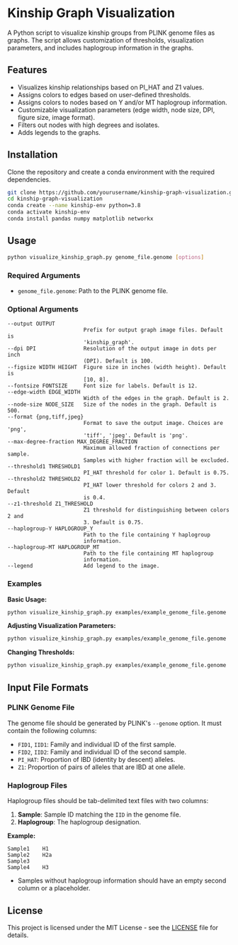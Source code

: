 # Kinship Graph Visualization

A Python script to visualize kinship groups from PLINK genome files as graphs. The script allows customization of thresholds, visualization parameters, and includes haplogroup information in the graphs.

## Features

- Visualizes kinship relationships based on PI_HAT and Z1 values.
- Assigns colors to edges based on user-defined thresholds.
- Assigns colors to nodes based on Y and/or MT haplogroup information.
- Customizable visualization parameters (edge width, node size, DPI, figure size, image format).
- Filters out nodes with high degrees and isolates.
- Adds legends to the graphs.

## Installation

Clone the repository and create a conda environment with the required dependencies.

```bash
git clone https://github.com/yourusername/kinship-graph-visualization.git
cd kinship-graph-visualization
conda create --name kinship-env python=3.8
conda activate kinship-env
conda install pandas numpy matplotlib networkx
```

## Usage

```bash
python visualize_kinship_graph.py genome_file.genome [options]
```

### Required Arguments

- `genome_file.genome`: Path to the PLINK genome file.

### Optional Arguments

```
--output OUTPUT
                        Prefix for output graph image files. Default is
                        'kinship_graph'.
--dpi DPI               Resolution of the output image in dots per inch
                        (DPI). Default is 100.
--figsize WIDTH HEIGHT  Figure size in inches (width height). Default is
                        [10, 8].
--fontsize FONTSIZE     Font size for labels. Default is 12.
--edge-width EDGE_WIDTH
                        Width of the edges in the graph. Default is 2.
--node-size NODE_SIZE   Size of the nodes in the graph. Default is 500.
--format {png,tiff,jpeg}
                        Format to save the output image. Choices are 'png',
                        'tiff', 'jpeg'. Default is 'png'.
--max-degree-fraction MAX_DEGREE_FRACTION
                        Maximum allowed fraction of connections per sample.
                        Samples with higher fraction will be excluded.
--threshold1 THRESHOLD1
                        PI_HAT threshold for color 1. Default is 0.75.
--threshold2 THRESHOLD2
                        PI_HAT lower threshold for colors 2 and 3. Default
                        is 0.4.
--z1-threshold Z1_THRESHOLD
                        Z1 threshold for distinguishing between colors 2 and
                        3. Default is 0.75.
--haplogroup-Y HAPLOGROUP_Y
                        Path to the file containing Y haplogroup
                        information.
--haplogroup-MT HAPLOGROUP_MT
                        Path to the file containing MT haplogroup
                        information.
--legend                Add legend to the image.
```

### Examples

**Basic Usage:**

```bash
python visualize_kinship_graph.py examples/example_genome_file.genome     --output kinship_graph     --haplogroup-MT examples/example_haplogroup_MT.tsv     --haplogroup-Y examples/example_haplogroup_Y.tsv     --legend
```

**Adjusting Visualization Parameters:**

```bash
python visualize_kinship_graph.py examples/example_genome_file.genome     --output kinship_graph_custom     --dpi 300     --figsize 15 15     --fontsize 11     --edge-width 3     --node-size 700     --format tiff     --haplogroup-MT examples/example_haplogroup_MT.tsv     --haplogroup-Y examples/example_haplogroup_Y.tsv     --legend
```

**Changing Thresholds:**

```bash
python visualize_kinship_graph.py examples/example_genome_file.genome     --output kinship_graph_thresholds     --threshold1 0.8     --threshold2 0.5     --z1-threshold 0.8     --haplogroup-MT examples/example_haplogroup_MT.tsv     --haplogroup-Y examples/example_haplogroup_Y.tsv     --legend
```

## Input File Formats

### PLINK Genome File

The genome file should be generated by PLINK's `--genome` option. It must contain the following columns:

- `FID1`, `IID1`: Family and individual ID of the first sample.
- `FID2`, `IID2`: Family and individual ID of the second sample.
- `PI_HAT`: Proportion of IBD (identity by descent) alleles.
- `Z1`: Proportion of pairs of alleles that are IBD at one allele.

### Haplogroup Files

Haplogroup files should be tab-delimited text files with two columns:

1. **Sample**: Sample ID matching the `IID` in the genome file.
2. **Haplogroup**: The haplogroup designation.

**Example:**

```plaintext
Sample1    H1
Sample2    H2a
Sample3
Sample4    H3
```

- Samples without haplogroup information should have an empty second column or a placeholder.

## License

This project is licensed under the MIT License - see the [LICENSE](LICENSE) file for details.

